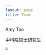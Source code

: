 ```yaml
---
layout: page
title: Team
---
```


Amy Tao

中科院硕士研究生


<img src="https://lh3.googleusercontent.com/pw/AJFCJaW9XtC4ibmj36VJuLATfqDjOOxOeGlACzBXeRTtd7n2go1hClZU53esISqnTReNy464QX2bwjRE08dzR0Qq4FcizvERPk1dBdLspryROuEO9lDyESYhwMcsohd4abqVqjAS8h6Ui4_Wli6wq5nNbqSm=w951-h951-s-no?authuser=0" style="zoom:50%" align="left" />